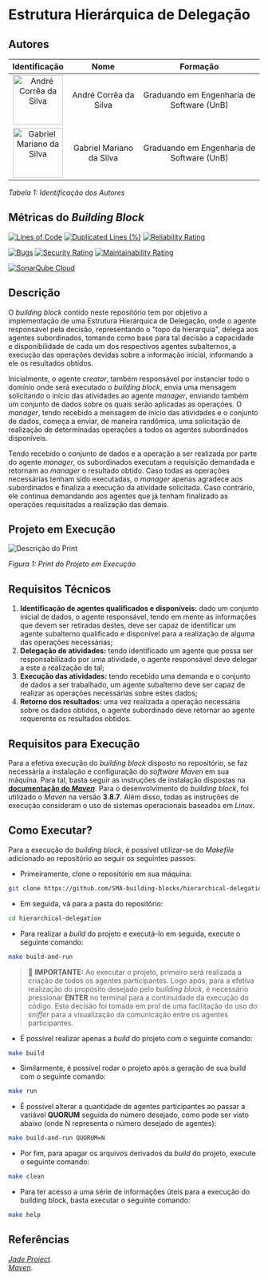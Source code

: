 # Estrutura Hierárquica de Delegação

## Autores

| **Identificação** | **Nome** | **Formação** |
| :-: | :-: | :-: |
| <img src="https://github.com/dartmol203.png" width=100 height=100 alt="André Corrêa da Silva" class="img-thumbnail image"> | André Corrêa da Silva | Graduando em Engenharia de Software (UnB) |
| <img src="https://github.com/gabrielm2q.png" width=100 height=100 alt="Gabriel Mariano da Silva" class="img-thumbnail image"> | Gabriel Mariano da Silva | Graduando em Engenharia de Software (UnB) |

*Tabela 1: Identificação dos Autores*

## Métricas do *Building Block*

[![Lines of Code](https://sonarcloud.io/api/project_badges/measure?project=tcc-sma-andre-gabriel_hierarchical-delegation&metric=ncloc)](https://sonarcloud.io/summary/new_code?id=tcc-sma-andre-gabriel_hierarchical-delegation)
[![Duplicated Lines (%)](https://sonarcloud.io/api/project_badges/measure?project=tcc-sma-andre-gabriel_hierarchical-delegation&metric=duplicated_lines_density)](https://sonarcloud.io/summary/new_code?id=tcc-sma-andre-gabriel_hierarchical-delegation)
[![Reliability Rating](https://sonarcloud.io/api/project_badges/measure?project=tcc-sma-andre-gabriel_hierarchical-delegation&metric=reliability_rating)](https://sonarcloud.io/summary/new_code?id=tcc-sma-andre-gabriel_hierarchical-delegation)

[![Bugs](https://sonarcloud.io/api/project_badges/measure?project=tcc-sma-andre-gabriel_hierarchical-delegation&metric=bugs)](https://sonarcloud.io/summary/new_code?id=tcc-sma-andre-gabriel_hierarchical-delegation)
[![Security Rating](https://sonarcloud.io/api/project_badges/measure?project=tcc-sma-andre-gabriel_hierarchical-delegation&metric=security_rating)](https://sonarcloud.io/summary/new_code?id=tcc-sma-andre-gabriel_hierarchical-delegation)
[![Maintainability Rating](https://sonarcloud.io/api/project_badges/measure?project=tcc-sma-andre-gabriel_hierarchical-delegation&metric=sqale_rating)](https://sonarcloud.io/summary/new_code?id=tcc-sma-andre-gabriel_hierarchical-delegation)

[![SonarQube Cloud](https://sonarcloud.io/images/project_badges/sonarcloud-dark.svg)](https://sonarcloud.io/summary/new_code?id=tcc-sma-andre-gabriel_hierarchical-delegation)

## Descrição

O *building block* contido neste repositório tem por objetivo a implementação de uma Estrutura Hierárquica de Delegação, onde o agente responsável pela decisão, representando o "topo da hierarquia", delega aos agentes subordinados, tomando como base para tal decisão a capacidade e disponibilidade de cada um
dos respectivos agentes subalternos, a execução das operações devidas sobre a informação inicial, informando a ele os resultados obtidos.

Inicialmente, o agente *creator*, também responsável por instanciar todo o domínio onde será executado o *building block*, envia uma mensagem solicitando o início das atividades ao agente *manager*, enviando também um conjunto de dados sobre os quais serão aplicadas as operações. O *manager*, tendo recebido a mensagem de início das atividades e o conjunto de dados, começa a enviar, de maneira randômica, uma solicitação de realização de determinadas operações a todos os agentes subordinados disponíveis.

Tendo recebido o conjunto de dados e a operação a ser realizada por parte do agente *manager*, os subordinados executam a requisição demandada e retornam ao *manager* o resultado obtido. Caso todas as operações necessárias tenham sido executadas, o *manager* apenas agradece aos subordinados e finaliza a execução da atividade solicitada. Caso contrário, ele continua demandando aos agentes que já tenham finalizado as operações requisitadas a realização das demais.

## Projeto em Execução

<img src="" alt="Descrição do Print">

*Figura 1: Print do Projeto em Execução*

## Requisitos Técnicos

1. **Identificação de agentes qualificados e disponíveis:** dado um conjunto inicial de dados, o agente responsável, tendo em mente as informações que devem ser retiradas destes, deve ser capaz de identificar um agente subalterno qualificado e disponível para a realização de alguma das operações necessárias;
2. **Delegação de atividades:** tendo identificado um agente que possa ser responsabilizado por uma atividade, o agente responsável deve delegar a este a realização de tal;
3. **Execução das atividades:** tendo recebido uma demanda e o conjunto de dados a ser trabalhado, um agente subalterno deve ser capaz de realizar as operações
necessárias sobre estes dados;
4. **Retorno dos resultados:** uma vez realizada a operação necessária sobre os dados obtidos, o agente subordinado deve retornar ao agente requerente os resultados obtidos.

## Requisitos para Execução

Para a efetiva execução do *building block* disposto no repositório, se faz necessária a instalação e configuração do *software* *Maven* em sua máquina. Para tal, basta seguir as instruções de instalação dispostas na [**documentação do *Maven***](https://maven.apache.org/install.html). Para o desenvolvimento do *building block*, foi utilizado o *Maven* na versão **3.8.7**. Além disso, todas as instruções de execução consideram o uso de sistemas operacionais baseados em *Linux*.

## Como Executar?

Para a execução do *building block*, é possível utilizar-se do *Makefile* adicionado ao repositório ao seguir os seguintes passos:

- Primeiramente, clone o repositório em sua máquina:

```bash
git clone https://github.com/SMA-building-blocks/hierarchical-delegation.git
```

- Em seguida, vá para a pasta do repositório:

```bash
cd hierarchical-delegation
```

- Para realizar a *build* do projeto e executá-lo em seguida, execute o seguinte comando:

```bash
make build-and-run
```

> 🚨 **IMPORTANTE:** Ao executar o projeto, primeiro será realizada a criação de todos os agentes participantes. Logo após, para a efetiva realização do propósito desejado pelo *building block*, é necessário pressionar **ENTER** no terminal para a continuidade da execução do código. Esta decisão foi tomada em prol de uma facilitação do uso do *sniffer* para a visualização da comunicação entre os agentes participantes.

- É possível realizar apenas a *build* do projeto com o seguinte comando:

```bash
make build
```

- Similarmente, é possível rodar o projeto após a geração de sua build com o seguinte comando:

```bash
make run
```

- É possível alterar a quantidade de agentes participantes ao passar a variável **QUORUM** seguida do número desejado, como pode ser visto abaixo (onde N representa o número desejado de agentes):

```bash
make build-and-run QUORUM=N
```

- Por fim, para apagar os arquivos derivados da *build* do projeto, execute o seguinte comando:

```bash
make clean
```

- Para ter acesso a uma série de informações úteis para a execução do building block, basta executar o seguinte comando:

```bash
make help
```

## Referências

[*Jade Project*](https://jade-project.gitlab.io/). <br />
[*Maven*](https://maven.apache.org/).
